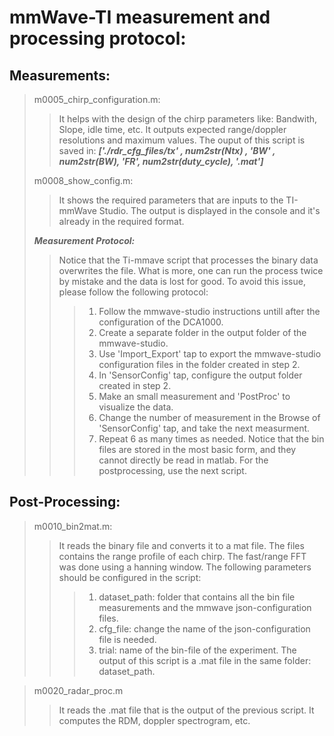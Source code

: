 # mmWave-TI measurement and processing protocol:

## Measurements:
> m0005_chirp_configuration.m:
> > It helps with the design of the chirp parameters like: Bandwith, Slope, idle time, etc. It outputs expected range/doppler resolutions and maximum values.
> > The ouput of this script is saved in: ***['./rdr_cfg_files/tx' , num2str(Ntx) , '_BW_' , num2str(BW), '_FR_', num2str(duty_cycle), '.mat']***
> 
> m0008_show_config.m:
> > It shows the required parameters that are inputs to the TI-mmWave Studio.
> > The output is displayed in the console and it's already in the required format.
> 
> ***Measurement Protocol:***
> > Notice that the Ti-mmave script that processes the binary data overwrites the file. What is more, one can run the process twice by mistake and the data is lost for good. To avoid this issue, please follow the following protocol:
> > > 1. Follow the mmwave-studio instructions untill after the configuration of the DCA1000.
> > > 2. Create a separate folder in the output folder of the mmwave-studio.
> > > 3. Use 'Import_Export' tap to export the mmwave-studio configuration files in the folder created in step 2.
> > > 4. In 'SensorConfig' tap, configure the output folder created in step 2.
> > > 5. Make an small measurement and 'PostProc' to visualize the data.
> > > 6. Change the number of measurement in the Browse of  'SensorConfig' tap, and take the next measurment. 
> > > 7. Repeat 6 as many times as needed.
> > Notice that the bin files are stored in the most basic form, and they cannot directly be read in matlab. For the postprocessing, use the next script.

## Post-Processing:
> m0010_bin2mat.m:
> > It reads the binary file and converts it to a mat file. The files contains the range profile of each chirp. The fast/range FFT was done using a hanning window.
> > The following parameters should be configured in the script:
> > > 1. dataset_path: folder that contains all the bin file measurements and the mmwave json-configuration files.
> > > 2. cfg_file: change the name of the json-configuration file is needed.
> > > 3. trial: name of the bin-file of the experiment.
> > The output of this script is a  .mat file in the same folder: dataset_path. 


> m0020_radar_proc.m
> > It reads the .mat file that is the output of the previous script. It computes the RDM, doppler spectrogram, etc.

